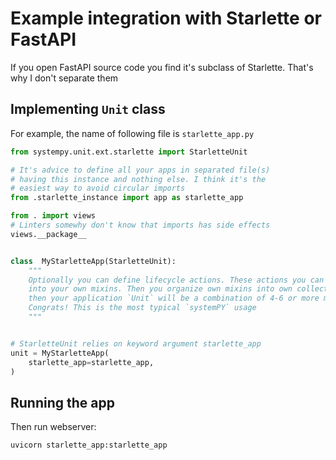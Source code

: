 # Example integration with Starlette or FastAPI

If you open FastAPI source code you find it's subclass of Starlette. That's why
I don't separate them

## Implementing `Unit` class

For example, the name of following file is `starlette_app.py`

```python
from systempy.unit.ext.starlette import StarletteUnit

# It's advice to define all your apps in separated file(s)
# having this instance and nothing else. I think it's the
# easiest way to avoid circular imports
from .starlette_instance import app as starlette_app

from . import views
# Linters somewhy don't know that imports has side effects
views.__package__


class  MyStarletteApp(StarletteUnit):
    """
    Optionally you can define lifecycle actions. These actions you can split
    into your own mixins. Then you organize own mixins into own collection and
    then your application `Unit` will be a combination of 4-6 or more mixins.
    Congrats! This is the most typical `systemPY` usage
    """


# StarletteUnit relies on keyword argument starlette_app
unit = MyStarletteApp(
    starlette_app=starlette_app,
)
```

## Running the app

Then run webserver:

```sh
uvicorn starlette_app:starlette_app
```
